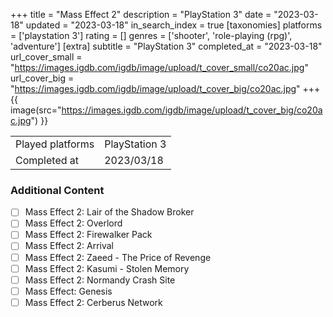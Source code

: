 +++
title = "Mass Effect 2"
description = "PlayStation 3"
date = "2023-03-18"
updated = "2023-03-18"
in_search_index = true
[taxonomies]
platforms = ['playstation 3']
rating = []
genres = ['shooter', 'role-playing (rpg)', 'adventure']
[extra]
subtitle = "PlayStation 3"
completed_at = "2023-03-18"
url_cover_small = "https://images.igdb.com/igdb/image/upload/t_cover_small/co20ac.jpg"
url_cover_big = "https://images.igdb.com/igdb/image/upload/t_cover_big/co20ac.jpg"
+++
{{ image(src="https://images.igdb.com/igdb/image/upload/t_cover_big/co20ac.jpg") }}

|              |            |
| ------------ | ---------- |
| Played platforms    | PlayStation 3 |
| Completed at | 2023/03/18 |


### Additional Content


- [ ] Mass Effect 2: Lair of the Shadow Broker
- [ ] Mass Effect 2: Overlord
- [ ] Mass Effect 2: Firewalker Pack
- [ ] Mass Effect 2: Arrival
- [ ] Mass Effect 2: Zaeed - The Price of Revenge
- [ ] Mass Effect 2: Kasumi - Stolen Memory
- [ ] Mass Effect 2: Normandy Crash Site
- [ ] Mass Effect: Genesis
- [ ] Mass Effect 2: Cerberus Network